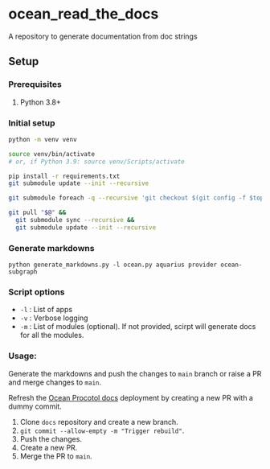# ocean_read_the_docs

A repository to generate documentation from doc strings

## Setup

### Prerequisites

1. Python 3.8+

### Initial setup

```bash
python -m venv venv

source venv/bin/activate
# or, if Python 3.9: source venv/Scripts/activate

pip install -r requirements.txt
git submodule update --init --recursive

git submodule foreach -q --recursive 'git checkout $(git config -f $toplevel/.gitmodules submodule.$name.branch || echo main)'

git pull "$@" &&
  git submodule sync --recursive &&
  git submodule update --init --recursive
```

### Generate markdowns

```
python generate_markdowns.py -l ocean.py aquarius provider ocean-subgraph
```

### Script options

- `-l` : List of apps
- `-v` : Verbose logging
- `-m` : List of modules (optional). If not provided, scirpt will generate docs for all the modules.

### Usage:

Generate the markdowns and push the changes to `main` branch or raise a PR and merge changes to `main`.

Refresh the [Ocean Procotol docs](https://github.com/oceanprotocol/docs) deployment by creating a new PR with a dummy commit.

1. Clone `docs` repository and create a new branch.
2. `git commit --allow-empty -m "Trigger rebuild"`.
3. Push the changes.
4. Create a new PR.
5. Merge the PR to `main`.

